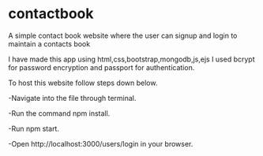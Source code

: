 # contactbook
A simple contact book website where the user can signup and login to maintain a contacts book

I have made this app using html,css,bootstrap,mongodb,js,ejs
I used bcrypt for password encryption and passport for authentication.

To host this website follow steps down below.

-Navigate into the file through terminal. 

-Run the command npm install. 

-Run npm start.

-Open http://localhost:3000/users/login in your browser.
